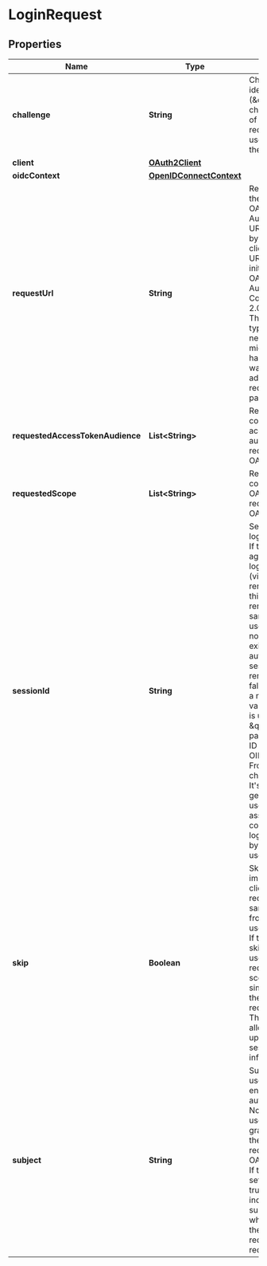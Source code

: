 
# LoginRequest

## Properties
Name | Type | Description | Notes
------------ | ------------- | ------------- | -------------
**challenge** | **String** | Challenge is the identifier (\&quot;login challenge\&quot;) of the login request. It is used to identify the session. |  [optional]
**client** | [**OAuth2Client**](OAuth2Client.md) |  |  [optional]
**oidcContext** | [**OpenIDConnectContext**](OpenIDConnectContext.md) |  |  [optional]
**requestUrl** | **String** | RequestURL is the original OAuth 2.0 Authorization URL requested by the OAuth 2.0 client. It is the URL which initiates the OAuth 2.0 Authorization Code or OAuth 2.0 Implicit flow. This URL is typically not needed, but might come in handy if you want to deal with additional request parameters. |  [optional]
**requestedAccessTokenAudience** | **List&lt;String&gt;** | RequestedScope contains the access token audience as requested by the OAuth 2.0 Client. |  [optional]
**requestedScope** | **List&lt;String&gt;** | RequestedScope contains the OAuth 2.0 Scope requested by the OAuth 2.0 Client. |  [optional]
**sessionId** | **String** | SessionID is the login session ID. If the user-agent reuses a login session (via cookie / remember flag) this ID will remain the same. If the user-agent did not have an existing authentication session (e.g. remember is false) this will be a new random value. This value is used as the \&quot;sid\&quot; parameter in the ID Token and in OIDC Front-/Back- channel logout. It&#39;s value can generally be used to associate consecutive login requests by a certain user. |  [optional]
**skip** | **Boolean** | Skip, if true, implies that the client has requested the same scopes from the same user previously. If true, you can skip asking the user to grant the requested scopes, and simply forward the user to the redirect URL.  This feature allows you to update / set session information. |  [optional]
**subject** | **String** | Subject is the user ID of the end-user that authenticated. Now, that end user needs to grant or deny the scope requested by the OAuth 2.0 client. If this value is set and &#x60;skip&#x60; is true, you MUST include this subject type when accepting the login request, or the request will fail. |  [optional]



